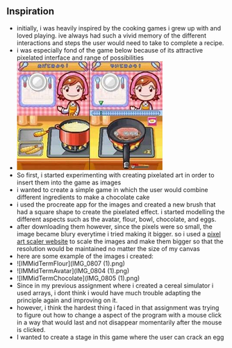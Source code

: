 ## Inspiration
- initially, i was heavily inspired by the cooking games i grew up with and loved playing. ive always had such a vivid memory of the different interactions and steps the user would need to take to complete a recipe.
- i was especially fond of the game below because of its attractive pixelated interface and range of possibilities
- ![IMMidTermInspo](IMMidTermInspo.jpeg)
- So first, i started experimenting with creating pixelated art in order to insert them into the game as images
- i wanted to create a simple game in which the user would combine different ingredients to make a chocolate cake
- i used the procreate app for the images and created a new brush that had a square shape to create the pixelated effect. i started modelling the different aspects such as the avatar, flour, bowl, chocolate, and eggs.
- after downloading them however, since the pixels were so small, the image became blury everytime i tried making it bigger. so i used a [pixel art scaler website](https://yal.cc/r/19/upscale/) to scale the images and make them bigger so that the resolution would be maintained no matter the size of my canvas
- here are some example of the images i created:
- ![IMMidTermFlour](IMG_0807 (1).png)
- ![IMMidTermAvatar](IMG_0804 (1).png)
- ![IMMidTermChocolate](IMG_0805 (1).png)
- Since in my previous assignment where i created a cereal simulator i used arrays, i dont think i would have much trouble adapting the principle again and improving on it. 
- however, i think the hardest thing i faced in that assignment was trying to figure out how to change a aspect of the program with a mouse click in a way that would last and not disappear momentarily after the mouse is clicked.
- I wanted to create a stage in this game where the user can crack an egg 
